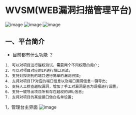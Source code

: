 # WVSM(WEB漏洞扫描管理平台)
![image](https://user-images.githubusercontent.com/34536372/114827807-b9884600-9dfb-11eb-96df-801d38aa490f.png)
![image](https://user-images.githubusercontent.com/34536372/114828205-34e9f780-9dfc-11eb-8ee4-a9e41b61b4b5.png)
![image](https://img.shields.io/github/stars/Menthol1024/WVSM)

## 一、平台简介
* 目前都有什么功能 ？
```
1. 可以对项目进行越权测试，需要两个不同权限的用户;
2. 可以对项目对应的IP进行端口测试;
3. 支持对探测到的端口进行简单的漏洞扫描;
4. 支持对项目IP对应的端口信息以及端口漏洞信息一键导出;
5. 支持人工排查越权漏洞，增加了手工对漏洞是否为误报进行设置;
6. 支持一键导出项目所有存在越权的URL信息;
7. 支持对项目的某些接口做白名单设置;
```



1，管理台主界面
![image](https://user-images.githubusercontent.com/34536372/114825497-e25b0c00-9df8-11eb-9312-2b1a79a1b753.png)
